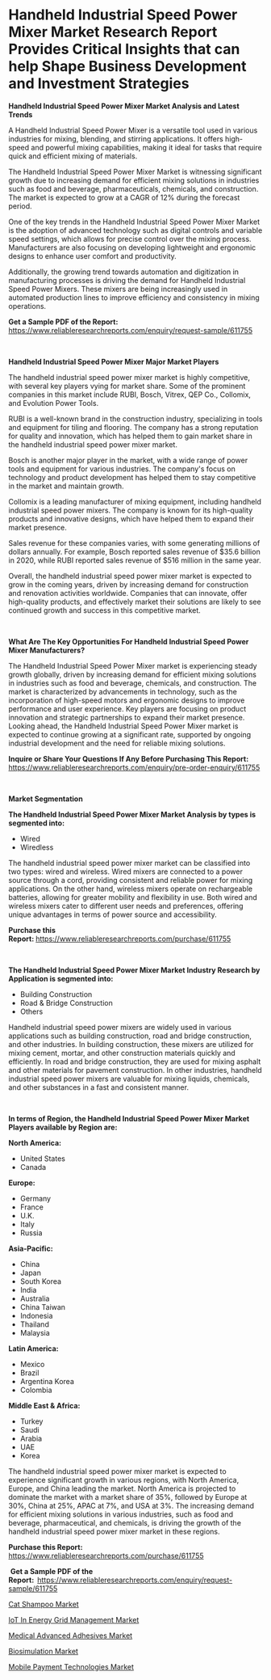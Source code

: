 <p><h1>Handheld Industrial Speed Power Mixer Market Research Report Provides Critical Insights that can help Shape Business Development and Investment Strategies</h1></p><p><strong>Handheld Industrial Speed Power Mixer Market Analysis and Latest Trends</strong></p>
<p><p>A Handheld Industrial Speed Power Mixer is a versatile tool used in various industries for mixing, blending, and stirring applications. It offers high-speed and powerful mixing capabilities, making it ideal for tasks that require quick and efficient mixing of materials.</p><p>The Handheld Industrial Speed Power Mixer Market is witnessing significant growth due to increasing demand for efficient mixing solutions in industries such as food and beverage, pharmaceuticals, chemicals, and construction. The market is expected to grow at a CAGR of 12% during the forecast period.</p><p>One of the key trends in the Handheld Industrial Speed Power Mixer Market is the adoption of advanced technology such as digital controls and variable speed settings, which allows for precise control over the mixing process. Manufacturers are also focusing on developing lightweight and ergonomic designs to enhance user comfort and productivity.</p><p>Additionally, the growing trend towards automation and digitization in manufacturing processes is driving the demand for Handheld Industrial Speed Power Mixers. These mixers are being increasingly used in automated production lines to improve efficiency and consistency in mixing operations.</p></p>
<p><strong>Get a Sample PDF of the Report:&nbsp;</strong> <a href="https://www.reliableresearchreports.com/enquiry/request-sample/611755">https://www.reliableresearchreports.com/enquiry/request-sample/611755</a></p>
<p>&nbsp;</p>
<p><strong>Handheld Industrial Speed Power Mixer Major Market Players</strong></p>
<p><p>The handheld industrial speed power mixer market is highly competitive, with several key players vying for market share. Some of the prominent companies in this market include RUBI, Bosch, Vitrex, QEP Co., Collomix, and Evolution Power Tools.</p><p>RUBI is a well-known brand in the construction industry, specializing in tools and equipment for tiling and flooring. The company has a strong reputation for quality and innovation, which has helped them to gain market share in the handheld industrial speed power mixer market.</p><p>Bosch is another major player in the market, with a wide range of power tools and equipment for various industries. The company's focus on technology and product development has helped them to stay competitive in the market and maintain growth.</p><p>Collomix is a leading manufacturer of mixing equipment, including handheld industrial speed power mixers. The company is known for its high-quality products and innovative designs, which have helped them to expand their market presence.</p><p>Sales revenue for these companies varies, with some generating millions of dollars annually. For example, Bosch reported sales revenue of $35.6 billion in 2020, while RUBI reported sales revenue of $516 million in the same year.</p><p>Overall, the handheld industrial speed power mixer market is expected to grow in the coming years, driven by increasing demand for construction and renovation activities worldwide. Companies that can innovate, offer high-quality products, and effectively market their solutions are likely to see continued growth and success in this competitive market.</p></p>
<p>&nbsp;</p>
<p><strong>What Are The Key Opportunities For Handheld Industrial Speed Power Mixer Manufacturers?</strong></p>
<p><p>The Handheld Industrial Speed Power Mixer market is experiencing steady growth globally, driven by increasing demand for efficient mixing solutions in industries such as food and beverage, chemicals, and construction. The market is characterized by advancements in technology, such as the incorporation of high-speed motors and ergonomic designs to improve performance and user experience. Key players are focusing on product innovation and strategic partnerships to expand their market presence. Looking ahead, the Handheld Industrial Speed Power Mixer market is expected to continue growing at a significant rate, supported by ongoing industrial development and the need for reliable mixing solutions.</p></p>
<p><strong>Inquire or Share Your Questions If Any Before Purchasing This Report:</strong> <a href="https://www.reliableresearchreports.com/enquiry/pre-order-enquiry/611755">https://www.reliableresearchreports.com/enquiry/pre-order-enquiry/611755</a></p>
<p>&nbsp;</p>
<p><strong>Market Segmentation</strong></p>
<p><strong>The Handheld Industrial Speed Power Mixer Market Analysis by types is segmented into:</strong></p>
<p><ul><li>Wired</li><li>Wiredless</li></ul></p>
<p><p>The handheld industrial speed power mixer market can be classified into two types: wired and wireless. Wired mixers are connected to a power source through a cord, providing consistent and reliable power for mixing applications. On the other hand, wireless mixers operate on rechargeable batteries, allowing for greater mobility and flexibility in use. Both wired and wireless mixers cater to different user needs and preferences, offering unique advantages in terms of power source and accessibility.</p></p>
<p><strong>Purchase this Report:&nbsp;</strong><a href="https://www.reliableresearchreports.com/purchase/611755">https://www.reliableresearchreports.com/purchase/611755</a></p>
<p>&nbsp;</p>
<p><strong>The Handheld Industrial Speed Power Mixer Market Industry Research by Application is segmented into:</strong></p>
<p><ul><li>Building Construction</li><li>Road & Bridge Construction</li><li>Others</li></ul></p>
<p><p>Handheld industrial speed power mixers are widely used in various applications such as building construction, road and bridge construction, and other industries. In building construction, these mixers are utilized for mixing cement, mortar, and other construction materials quickly and efficiently. In road and bridge construction, they are used for mixing asphalt and other materials for pavement construction. In other industries, handheld industrial speed power mixers are valuable for mixing liquids, chemicals, and other substances in a fast and consistent manner.</p></p>
<p>&nbsp;</p>
<p><strong>In terms of Region, the Handheld Industrial Speed Power Mixer Market Players available by Region are:</strong></p>
<p>
    <p> <strong> North America: </strong>
        <ul>
            <li>United States</li>
            <li>Canada</li>
        </ul>
        </p> 
    <p> <strong> Europe: </strong>
        <ul>
            <li>Germany</li>
            <li>France</li>
            <li>U.K.</li>
            <li>Italy</li>
            <li>Russia</li>
        </ul>
        </p> 
    <p> <strong> Asia-Pacific: </strong>
        <ul>
            <li>China</li>
            <li>Japan</li>
            <li>South Korea</li>
            <li>India</li>
            <li>Australia</li>
            <li>China Taiwan</li>
            <li>Indonesia</li>
            <li>Thailand</li>
            <li>Malaysia</li>
        </ul>
        </p> 
    <p> <strong> Latin America: </strong>
        <ul>
            <li>Mexico</li>
            <li>Brazil</li>
            <li>Argentina Korea</li>
            <li>Colombia</li>
        </ul>
        </p> 
    <p> <strong> Middle East & Africa: </strong>
        <ul>
            <li>Turkey</li>
            <li>Saudi</li>
            <li>Arabia</li>
            <li>UAE</li>
            <li>Korea</li>
        </ul>
    </p>
    </p>
<p><p>The handheld industrial speed power mixer market is expected to experience significant growth in various regions, with North America, Europe, and China leading the market. North America is projected to dominate the market with a market share of 35%, followed by Europe at 30%, China at 25%, APAC at 7%, and USA at 3%. The increasing demand for efficient mixing solutions in various industries, such as food and beverage, pharmaceutical, and chemicals, is driving the growth of the handheld industrial speed power mixer market in these regions.</p></p>
<p><strong>Purchase this Report: </strong><a href="https://www.reliableresearchreports.com/purchase/611755">https://www.reliableresearchreports.com/purchase/611755</a></p>
<p>&nbsp;<strong>Get a Sample PDF of the Report:&nbsp;&nbsp;</strong><a href="https://www.reliableresearchreports.com/enquiry/request-sample/611755">https://www.reliableresearchreports.com/enquiry/request-sample/611755</a></p>
<p><strong></strong></p>
<p><p><a href="https://github.com/josesg55/Market-Research-Report-List-1/blob/main/cat-shampoo-market.md">Cat Shampoo Market</a></p><p><a href="https://medium.com/@eloisadavis18/iot-in-energy-grid-management-market-size-cagr-trends-2024-2030-587039433f76">IoT In Energy Grid Management Market</a></p><p><a href="https://github.com/mancsybtousav/Market-Research-Report-List-1/blob/main/medical-advanced-adhesives-market.md">Medical Advanced Adhesives Market</a></p><p><a href="https://medium.com/@eloisadavis18/biosimulation-market-comprehensive-assessment-by-type-application-and-geography-0d018e739af6">Biosimulation Market</a></p><p><a href="https://medium.com/@eloisadavis18/mobile-payment-technologies-market-share-evolution-and-market-growth-trends-2024-2031-d90e84dbb641">Mobile Payment Technologies Market</a></p></p>